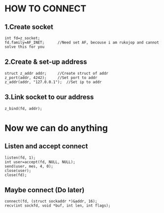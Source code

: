 # HOW TO CONNECT
## 1.Create socket
	int fd=z_socket;
	fd.family=AF_INET;		//Need set AF, becouse i am rukojop and cannot solve this for you
## 2.Create & set-up address
	struct z_addr addr;		//Create struct of addr
	z_port(addr, 4242);		//Set port to addr
	z_addr(addr, "127.0.0.1");	//Set ip to addr

## 3.Link socket to our address
	z_bind(fd, addr);

# Now we can do anything
## Listen and accept connect
	listen(fd, 1);
	int user=accept(fd, NULL, NULL);
	send(user, mes, 4, 0);
	close(user);
	close(fd);

## Maybe connect (Do later)
	connect(fd, (struct sockaddr *)&addr, 16);
	recv(int sockfd, void *buf, int len, int flags);
